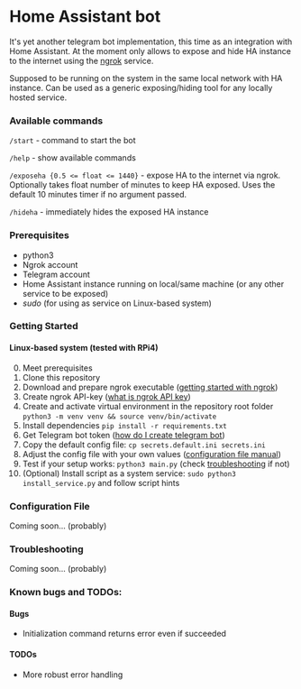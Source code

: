 # Home Assistant bot

 It's yet another telegram bot implementation, this time as an integration with Home Assistant.
 At the moment only allows to expose and hide HA instance to the internet
 using the [ngrok](https://ngrok.com/) service.

Supposed to be running on the system in the same local network with HA instance.
Can be used as a generic exposing/hiding tool for any locally hosted service.
 
### Available commands
`/start` - command to start the bot

`/help` - show available commands

`/exposeha {0.5 <= float <= 1440}` - expose HA to the internet via ngrok.
Optionally takes float number of minutes to keep HA exposed. Uses the default 10 minutes timer if no argument passed.

`/hideha` - immediately hides the exposed HA instance

### Prerequisites
- python3
- Ngrok account
- Telegram account
- Home Assistant instance running on local/same machine (or any other service to be exposed)
- _sudo_ (for using as service on Linux-based system)

### Getting Started

#### Linux-based system (tested with RPi4)

0. Meet prerequisites
1. Clone this repository
2. Download and prepare ngrok executable ([getting started with ngrok](https://ngrok.com/download))
3. Create ngrok API-key ([what is ngrok API key]())
4. Create and activate virtual environment in the repository root folder `python3 -m venv venv && source venv/bin/activate`
5. Install dependencies `pip install -r requirements.txt`
6. Get Telegram bot token ([how do I create telegram bot]())
7. Copy the default config file: `cp secrets.default.ini secrets.ini`
8. Adjust the config file with your own values ([configuration file manual]())
9. Test if your setup works: `python3 main.py` (check [troubleshooting]() if not)
10. (Optional) Install script as a system service: `sudo python3 install_service.py` and follow script hints

### Configuration File

Coming soon... (probably)

### Troubleshooting

Coming soon... (probably)

### Known bugs and TODOs:

#### Bugs
- Initialization command returns error even if succeeded

#### TODOs
- More robust error handling
